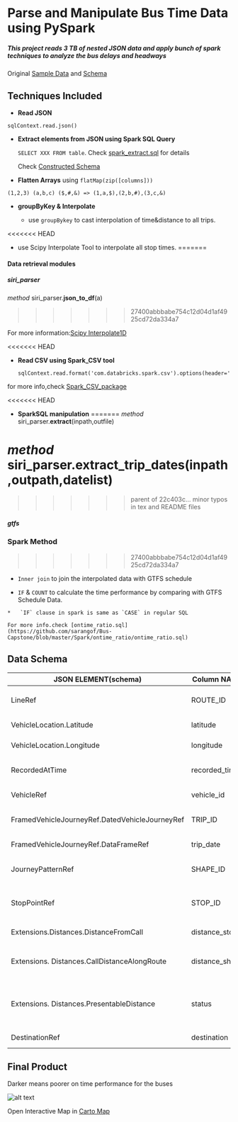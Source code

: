 # Parse and Manipulate Bus Time Data using PySpark

##### This project reads 3 TB of nested JSON data and apply bunch of spark techniques to analyze the bus delays and headways
Original [Sample Data](https://raw.githubusercontent.com/sarangof/Bus-Capstone/master/Spark/test.jsons) and [Schema](https://github.com/sarangof/Bus-Capstone/blob/master/Spark/schema.txt)
## Techniques Included

- __Read JSON__
```
sqlContext.read.json()
```
- __Extract elements from JSON using Spark SQL Query__

    `SELECT XXX FROM table`. Check [spark_extract.sql](https://github.com/sarangof/Bus-Capstone/blob/master/Spark/spark_extract.sql) for details

    Check [Constructed Schema](https://github.com/bonanyuan/Spark_project#data-schema)

- __Flatten Arrays__ using `flatMap(zip([columns]))`
```
(1,2,3) (a,b,c) ($,#,&) => (1,a,$),(2,b,#),(3,c,&)
```
- __groupByKey & Interpolate__

  * use `groupBykey` to cast interpolation of time&distance to all trips.

<<<<<<< HEAD
  * use Scipy Interpolate Tool to interpolate all stop times.
=======
#### Data retrieval modules
##### siri_parser
*method* siri_parser.**json_to_df**(a)
>>>>>>> 27400abbbabe754c12d04d1af4925cd72da334a7

  For more information:[Scipy Interpolate1D](http://docs.scipy.org/doc/scipy/reference/generated/scipy.interpolate.interp1d.html#scipy.interpolate.interp1d)

<<<<<<< HEAD
- __Read CSV using Spark_CSV tool__
    ```
    sqlContext.read.format('com.databricks.spark.csv').options(header='true').load()
    ```
for more info,check [Spark_CSV_package](https://github.com/databricks/spark-csv)

<<<<<<< HEAD
- __SparkSQL manipulation__
=======
*method* siri_parser.**extract**(inpath,outfile)

*method* siri_parser.**extract_trip_dates**(inpath,outpath,datelist)
=======
>>>>>>> parent of 22c403c... minor typos in tex and README files
##### gtfs

### Spark Method
>>>>>>> 27400abbbabe754c12d04d1af4925cd72da334a7

   * `Inner join`  to join the interpolated data with GTFS schedule

   * `IF` & `COUNT` to calculate the time performance by comparing with GTFS Schedule Data.

    *   `IF` clause in spark is same as `CASE` in regular SQL

    For more info.check [ontime_ratio.sql](https://github.com/sarangof/Bus-Capstone/blob/master/Spark/ontime_ratio/ontime_ratio.sql)

## Data Schema
| JSON ELEMENT(schema)                           | Column NAME    | explanation                                   |
|------------------------------------------------|----------------|-----------------------------------------------|
| LineRef                                        | ROUTE_ID       | Name of bus line(B42)                         |
| VehicleLocation.Latitude                       | latitude       | latitude of record                            |
| VehicleLocation.Longitude                      | longitude      | longitude of record                           |
| RecordedAtTime                                 | recorded_time  | What time it get recorded                     |
| VehicleRef                                     | vehicle_id     | ID of vehicle                                 |
| FramedVehicleJourneyRef.DatedVehicleJourneyRef | TRIP_ID        | Same as trip_id in GTFS*                      |
| FramedVehicleJourneyRef.DataFrameRef           | trip_date      | Date of the trip                              |
| JourneyPatternRef                              | SHAPE_ID       | Same as shape_id in GTFS*                     |
| StopPointRef                                   | STOP_ID        | Id of next stop(Same as stop_id in GTFS)      |
| Extensions.Distances.DistanceFromCall          | distance_stop  | Distance to next stop                         |
| Extensions. Distances.CallDistanceAlongRoute   | distance_shape | Stop_s total distance along the shape         |
| Extensions. Distances.PresentableDistance      | status         | Report the current status of bus to next stop |
| DestinationRef                                 | destination    | Headsign of bus                               |
## Final Product
Darker means poorer on time performance for the buses

![alt text](https://github.com/sarangof/Bus-Capstone/blob/master/plots/on_time_performance_stops.png "Sample of on time performance")

Open Interactive Map in [Carto Map](https://saf537.carto.com/viz/c21efdeb-ec45-45f2-b2d3-c47993bb89ff/public_map)
